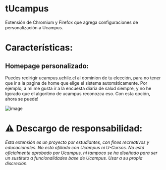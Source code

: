 # tUcampus
Extensión de Chromium y Firefox que agrega configuraciones de personalización a Ucampus.

# Características:

## Homepage personalizado:
Puedes redirigir ucampus.uchile.cl al dominion de tu elección, para no tener que ir a la pagina de home que elige el sistema automáticamente. Por ejemplo, a mi me gusta ir a la encuesta diaria de salud siempre, y no he lgorado que el algoritmo de ucampus reconozca eso. Con esta opción, ahora se puede!

![image](https://user-images.githubusercontent.com/54124297/162881649-0f145e95-8679-42a0-b049-fe9574fcc947.png)


# ⚠ Descargo de responsabilidad:

*Esta extensión es un proyecto por estudiantes, con fines recreativos y educacionales. No está afiliado con Ucampus ni U-Cursos. No está oficialmente aprobado por Ucampus, ni tampoco se ha diseñado para ser un sustituto a funcionalidades base de Ucampus. Usar a su propia discreción.*
